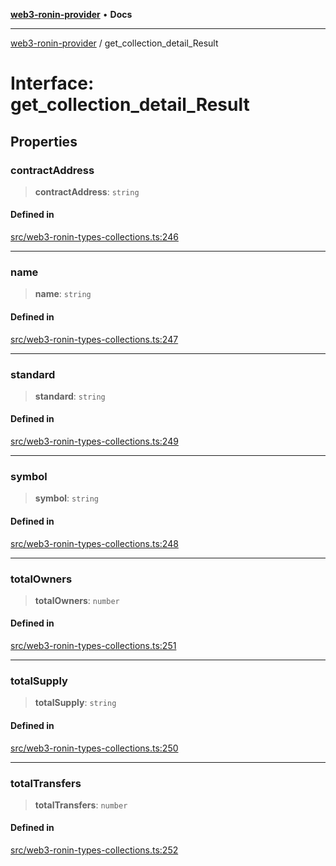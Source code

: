 [**web3-ronin-provider**](../README.md) • **Docs**

***

[web3-ronin-provider](../globals.md) / get\_collection\_detail\_Result

# Interface: get\_collection\_detail\_Result

## Properties

### contractAddress

> **contractAddress**: `string`

#### Defined in

[src/web3-ronin-types-collections.ts:246](https://github.com/chuacw/web3-ronin-provider/blob/39237bbe6c8b49680e9636774ca2ccc3dfa139fe/src/web3-ronin-types-collections.ts#L246)

***

### name

> **name**: `string`

#### Defined in

[src/web3-ronin-types-collections.ts:247](https://github.com/chuacw/web3-ronin-provider/blob/39237bbe6c8b49680e9636774ca2ccc3dfa139fe/src/web3-ronin-types-collections.ts#L247)

***

### standard

> **standard**: `string`

#### Defined in

[src/web3-ronin-types-collections.ts:249](https://github.com/chuacw/web3-ronin-provider/blob/39237bbe6c8b49680e9636774ca2ccc3dfa139fe/src/web3-ronin-types-collections.ts#L249)

***

### symbol

> **symbol**: `string`

#### Defined in

[src/web3-ronin-types-collections.ts:248](https://github.com/chuacw/web3-ronin-provider/blob/39237bbe6c8b49680e9636774ca2ccc3dfa139fe/src/web3-ronin-types-collections.ts#L248)

***

### totalOwners

> **totalOwners**: `number`

#### Defined in

[src/web3-ronin-types-collections.ts:251](https://github.com/chuacw/web3-ronin-provider/blob/39237bbe6c8b49680e9636774ca2ccc3dfa139fe/src/web3-ronin-types-collections.ts#L251)

***

### totalSupply

> **totalSupply**: `string`

#### Defined in

[src/web3-ronin-types-collections.ts:250](https://github.com/chuacw/web3-ronin-provider/blob/39237bbe6c8b49680e9636774ca2ccc3dfa139fe/src/web3-ronin-types-collections.ts#L250)

***

### totalTransfers

> **totalTransfers**: `number`

#### Defined in

[src/web3-ronin-types-collections.ts:252](https://github.com/chuacw/web3-ronin-provider/blob/39237bbe6c8b49680e9636774ca2ccc3dfa139fe/src/web3-ronin-types-collections.ts#L252)
